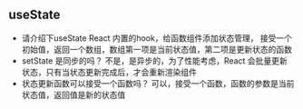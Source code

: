 ## useState
- 请介绍下useState
    React 内置的hook，给函数组件添加状态管理，
    接受一个初始值，返回一个数组，数组第一项是当前状态值，第二项是更新状态的函数
- setState 是同步的吗？
    不是，是异步的，为了性能考虑，React 会批量更新状态，只有当状态更新完成后，才会重新渲染组件
- 状态更新函数可以接受一个函数吗？
    可以，接受一个函数，函数的参数是当前状态值，返回值是新的状态值

